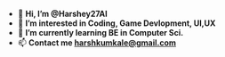 - 👋 **Hi, I’m @Harshey27AI**
- 👀 **I’m interested in Coding, Game Devlopment, UI,UX**
- 🌱 **I’m currently learning BE in Computer Sci.**
- 📫 **Contact me harshkumkale@gmail.com**

<!---
✨Harshey27AI✨ 
--->
